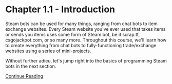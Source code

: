 # Chapter 1.1 - Introduction

Steam bots can be used for many things, ranging from chat bots to item exchange
websites. Every Steam website you've ever used that takes items or sends you
items uses some form of Steam bot, be it scrap.tf, csgojackpot.com, or so many
more. Throughout this course, we'll learn how to create everything from chat
bots to fully-functioning trade/exchange websites using a series of
mini-projects.

Without further adieu, let's jump right into the basics of programming Steam
bots in the next section.

[Continue Reading](../Chapter%201.2%20-%20Prerequisites)
